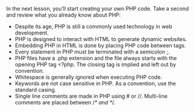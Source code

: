In the next lesson, you’ll start creating your own PHP code. Take a second and review what you already know about PHP:

- Despite its age, PHP is still a commonly used technology in web development.
- PHP is designed to interact with HTML to generate dynamic websites.
- Embedding PHP in HTML is done by placing PHP code between <?php and ?> tags.
- Every statement in PHP must be terminated with a semicolon ;.
- PHP files have a .php extension and the file always starts with the opening PHP tag <?php. The closing tag is implied and left out by convention.
- Whitespace is generally ignored when executing PHP code.
- Keywords are not case sensitive in PHP. As a convention, use the standard casing.
- Single line comments are made in PHP using # or //. Multi-line comments are placed between /_* and *_/.
